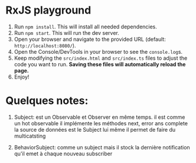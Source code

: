 # RxJS playground

1. Run `npm install`. This will install all needed dependencies.
2. Run `npm start`. This will run the dev server.
3. Open your browser and navigate to the provided URL (default: `http://localhost:8080/`).
4. Open the Console/DevTools in your browser to see the `console.log`s.
5. Keep modifying the `src/index.html` and `src/index.ts` files to adjust the code you want to run. **Saving these files will automatically reload the page.**
6. Enjoy!


# Quelques notes:

1. Subject: 
est un Observable et Observer en même temps.
il est comme un hot observable
il implémente les méthodes next, error ans complete
la source de données est le Subject lui même
il permet de faire du multicatsting

2. BehaviorSubject: 
comme un subject mais il stock la dernière notification qu'il emet à chaque nouveau subscriber